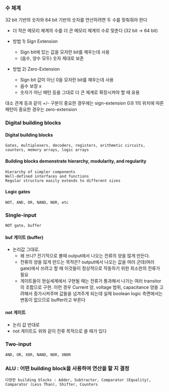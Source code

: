### 수 체계
32 bit  기반의 숫자와 64 bit 기반의 숫자를 연산하려면 두 수를 맞춰줘야 한다 
- 더 작은 메모리 체계의 수를 더 큰 메모리 체계의 수로 맞춘다 (32 bit -> 64 bit)

- 방법 1) Sign Extension
	- Sign bit에 있는 값을 모자란 bit를 채우는데 사용
	- (음수,  양수 모두) 숫자 제대로 보존

- 방법 2) Zero-Extension
	- Sign bit 값이 아닌 0을 모자란 bit를 채우는데 사용
	- 음수 보장 x
	- 숫자가 아닌 패턴 등을 그대로 더 큰 체계로 확장시켜야 할 때 유용

대소 관계 등과 같이 +/- 구분이 중요한 경우에는 sign-extension
0과 1의 위치에 따른 패턴이 중요한 경우는 zero-extension



### Digital building blocks
#### Digital building blocks
	Gates, multiplexers, decoders, registers, arithmetic circuits, counters, memory arrays, logic arrays

#### Building blocks demonstrate hierarchy, modularity, and regularity
    Hierarchy of simpler components
    Well-defined interfaces and functions
    Regular structure easily extends to different sizes

#### Logic gates
    NOT, AND, OR, NAND, NOR, etc

### Single-input
    NOT gate, buffer

#### buf 게이트 (buffer) 
  - 논리값 그대로.
	- 왜 쓰나? 전기적으로 볼때 output에서 나오는 전류의 양을 많게 만든다.
	- 전류의 양을 많게 만드는 목적은? output에서 나오는 값을 여러 군데(여러 gate)에서 쓰려고 할 때 이것들이 정상적으로 작동하기 위한 최소한의 전류가 필요
	- 게이트들이 현실세계에서 구현될 때는 전류가 통과해서 나가는 여러 transitor의 조합으로 구현. 이런 경우 Current 양, voltage 범위, capacitance 양을 고려해서 증가시켜주며 값들을 넘겨주게 되는데 실제 boolean logic 측면에서는 변동이 없으므로 buffer라고 부른다

#### not 게이트 
  - 논리 값 반대로
  - not 게이트도 위와 같이 전류 목적으로 쓸 때가 있다

### Two-input
    AND, OR, XOR, NAND, NOR, XNOR
    
    
### ALU : 어떤 building block을 사용하여 연산을 할 지 결정
    다양한 building blocks : Adder, Subtractor, Comparator (Equality), Comparator (Less Than), Shifter, Counters
